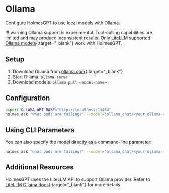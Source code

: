# Ollama

Configure HolmesGPT to use local models with Ollama.

!!! warning
    Ollama support is experimental. Tool-calling capabilities are limited and may produce inconsistent results. Only [LiteLLM supported Ollama models](https://docs.litellm.ai/docs/providers/ollama#ollama-models){:target="_blank"} work with HolmesGPT.

## Setup

1. Download Ollama from [ollama.com](https://ollama.com/){:target="_blank"}
2. Start Ollama: `ollama serve`
3. Download models: `ollama pull <model-name>`

## Configuration

```bash
export OLLAMA_API_BASE="http://localhost:11434"
holmes ask "what pods are failing?" --model="ollama_chat/<your-ollama-model>"
```

## Using CLI Parameters

You can also specify the model directly as a command-line parameter:

```bash
holmes ask "what pods are failing?" --model="ollama_chat/<your-ollama-model>"
```

## Additional Resources

HolmesGPT uses the LiteLLM API to support Ollama provider. Refer to [LiteLLM Ollama docs](https://docs.litellm.ai/docs/providers/ollama){:target="_blank"} for more details.
